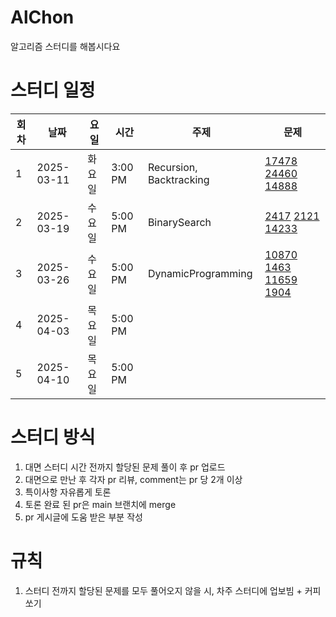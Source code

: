 # AlChon

알고리즘 스터디를 해봅시다요

# 스터디 일정

| 회차 | 날짜       | 요일   | 시간    | 주제                    | 문제                                                                                                                                         |
| ---- | ---------- | ------ | ------- | ----------------------- | -------------------------------------------------------------------------------------------------------------------------------------------- |
| 1    | 2025-03-11 | 화요일 | 3:00 PM | Recursion, Backtracking | [17478](https://www.acmicpc.net/problem/17478) [24460](https://www.acmicpc.net/problem/24460) [14888](https://www.acmicpc.net/problem/14888) |
| 2    | 2025-03-19 | 수요일 | 5:00 PM | BinarySearch            | [2417](https://www.acmicpc.net/problem/2417) [2121](https://www.acmicpc.net/problem/2121) [14233](https://www.acmicpc.net/problem/14233)     |
| 3    | 2025-03-26 | 수요일 | 5:00 PM |   DynamicProgramming   | [10870](https://www.acmicpc.net/problem/10870) [1463](https://www.acmicpc.net/problem/1463) [11659](https://www.acmicpc.net/problem/11659) [1904](https://www.acmicpc.net/problem/1904) |
| 4    | 2025-04-03 | 목요일 | 5:00 PM |                         |                                                                                                                                              |
| 5    | 2025-04-10 | 목요일 | 5:00 PM |                         |                                                                                                                                              |

# 스터디 방식

1. 대면 스터디 시간 전까지 할당된 문제 풀이 후 pr 업로드
2. 대면으로 만난 후 각자 pr 리뷰, comment는 pr 당 2개 이상
3. 특이사항 자유롭게 토론
4. 토론 완료 된 pr은 main 브랜치에 merge
5. pr 게시글에 도움 받은 부분 작성

# 규칙

1. 스터디 전까지 할당된 문제를 모두 풀어오지 않을 시, 차주 스터디에 업보빔 + 커피쏘기
